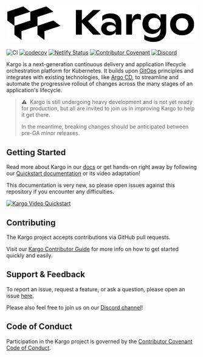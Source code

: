 ![Kargo by Akuity, creators of Argo](kargo-logo.png)

![CI](https://github.com/akuity/kargo/actions/workflows/ci.yaml/badge.svg)
[![codecov](https://codecov.io/gh/akuity/kargo/branch/main/graph/badge.svg?token=FGUq4netA6)](https://codecov.io/gh/akuity/kargo)
[![Netlify Status](https://api.netlify.com/api/v1/badges/c4e62c70-e07d-4ac6-bcf8-d7003c936d19/deploy-status)](https://app.netlify.com/sites/docs-kargo-akuity-io/deploys)
[![Contributor Covenant](https://img.shields.io/badge/Contributor%20Covenant-2.1-4baaaa.svg)](CODE_OF_CONDUCT.md)
[![Discord](https://img.shields.io/discord/1138942074998235187)](https://discord.gg/dHJBZw6ewT)


Kargo is a next-generation continuous delivery and application lifecycle
orchestration platform for Kubernetes. It builds upon
[GitOps](https://opengitops.dev/) principles and integrates with existing
technologies, like [Argo CD](https://argoproj.github.io/cd/), to streamline and
automate the progressive rollout of changes across the many stages of an
application's lifecycle.

> ⚠️&nbsp;&nbsp;Kargo is still undergoing heavy development and is not yet ready
> for production, but all are invited to join us in improving Kargo to help
> it get there.
>
> In the meantime, breaking changes should be anticipated between pre-GA minor
> releases.

## Getting Started

Read more about Kargo in our [docs](https://kargo.akuity.io) or get hands-on
right away by following our 
[Quickstart documentation](https://kargo.akuity.io/quickstart) or its video
adaptation!

This documentation is very new, so please open issues against this repository if
you encounter any difficulties.

[![Kargo Video Quickstart](https://img.youtube.com/vi/NHXBV40GFHs/0.jpg)](https://youtu.be/NHXBV40GFHs)

## Contributing

The Kargo project accepts contributions via GitHub pull requests.

Visit our
[Kargo Contributor Guide](https://kargo.akuity.io/contributor-guide/) for more
info on how to get started quickly and easily.

## Support & Feedback

To report an issue, request a feature, or ask a question, please open an issue
[here](https://github.com/akuity/kargo/issues).

Please also feel free to join us on our
[Discord channel](https://discord.gg/dHJBZw6ewT)!

## Code of Conduct

Participation in the Kargo project is governed by the
[Contributor Covenant Code of Conduct](https://kargo.akuity.io/contributor-guide/code-of-conduct/).
